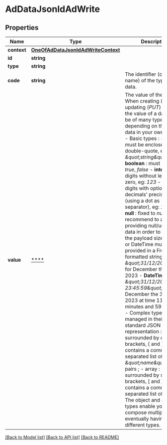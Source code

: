 # AdDataJsonldAdWrite

## Properties
Name | Type | Description | Notes
------------ | ------------- | ------------- | -------------
**context** | [**OneOfAdDataJsonldAdWriteContext**](OneOfAdDataJsonldAdWriteContext.md) |  | [optional] 
**id** | **string** |  | [optional] 
**type** | **string** |  | [optional] 
**code** | **string** | The identifier (code name) of the type of data. | 
**value** | [****](.md) | The value of the data.  When creating (*POST*) or updating (*PUT*) an ad, the value of a data may be of many types, depending on the type of data in your own system :  - Basic types :   - **string** : must be enclosed by double-quote, eg: *\&quot;string\&quot;*   - **boolean** : must be one of *true*, *false*   - **integer** : digits without leading zero, eg:  *123*   - **float** : digits with optional decimals&#x27; precision (using a dot as separator), eg: *123.45*   - **null** : fixed to *null*. We do recommend to avoid providing null/unknown data in order to optimize the payload size. - Date or DateTime must be provided in a French formatted string   - **Date** : *\&quot;31/12/2023\&quot;* for December the 31st of 2023   - **DateTime** : *\&quot;31/12/2023 23:45:59\&quot;* for December the 31st of 2023 at time 11pm 45 minutes and 59 seconds - Complex types are managed in their standard JSON representation :   - object : surrounded by curly brackets, { and }, it contains a comma-separated list of *\&quot;name\&quot;:value* pairs ;   - array : surrounded by square brackets, [ and ], it contains a comma-separated list of values.  The object and array types enable you to compose multiple values, eventually having different types. | [optional] 

[[Back to Model list]](../../README.md#documentation-for-models) [[Back to API list]](../../README.md#documentation-for-api-endpoints) [[Back to README]](../../README.md)

